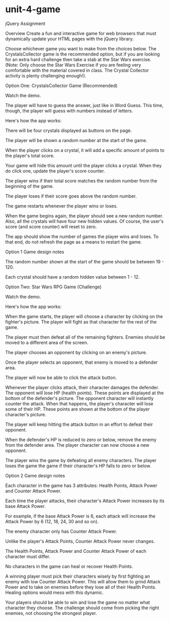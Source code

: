 # unit-4-game
jQuery Assignment

Overview
Create a fun and interactive game for web browsers that must dynamically update your HTML pages with the jQuery library.

Choose whichever game you want to make from the choices below. The CrystalsCollector game is the recommended option, but if you are looking for an extra hard challenge then take a stab at the Star Wars exercise. (Note: Only choose the Star Wars Exercise if you are feeling very comfortable with the material covered in class. The Crystal Collector activity is plenty challenging enough!).

Option One: CrystalsCollector Game (Recommended)

Watch the demo.

The player will have to guess the answer, just like in Word Guess. This time, though, the player will guess with numbers instead of letters.


Here's how the app works:

There will be four crystals displayed as buttons on the page.

The player will be shown a random number at the start of the game.

When the player clicks on a crystal, it will add a specific amount of points to the player's total score.

Your game will hide this amount until the player clicks a crystal.
When they do click one, update the player's score counter.

The player wins if their total score matches the random number from the beginning of the game.

The player loses if their score goes above the random number.

The game restarts whenever the player wins or loses.

When the game begins again, the player should see a new random number. Also, all the crystals will have four new hidden values. Of course, the user's score (and score counter) will reset to zero.


The app should show the number of games the player wins and loses. To that end, do not refresh the page as a means to restart the game.

Option 1 Game design notes

The random number shown at the start of the game should be between 19 - 120.

Each crystal should have a random hidden value between 1 - 12.



Option Two: Star Wars RPG Game (Challenge)

Watch the demo.

Here's how the app works:

When the game starts, the player will choose a character by clicking on the fighter's picture. The player will fight as that character for the rest of the game.


The player must then defeat all of the remaining fighters. Enemies should be moved to a different area of the screen.


The player chooses an opponent by clicking on an enemy's picture.


Once the player selects an opponent, that enemy is moved to a defender area.


The player will now be able to click the attack button.

Whenever the player clicks attack, their character damages the defender. The opponent will lose HP (health points). These points are displayed at the bottom of the defender's picture.
The opponent character will instantly counter the attack. When that happens, the player's character will lose some of their HP. These points are shown at the bottom of the player character's picture.

The player will keep hitting the attack button in an effort to defeat their opponent.

When the defender's HP is reduced to zero or below, remove the enemy from the defender area. The player character can now choose a new opponent.


The player wins the game by defeating all enemy characters. The player loses the game the game if their character's HP falls to zero or below.



Option 2 Game design notes


Each character in the game has 3 attributes: Health Points, Attack Power and Counter Attack Power.


Each time the player attacks, their character's Attack Power increases by its base Attack Power.

For example, if the base Attack Power is 6, each attack will increase the Attack Power by 6 (12, 18, 24, 30 and so on).



The enemy character only has Counter Attack Power.

Unlike the player's Attack Points, Counter Attack Power never changes.



The Health Points, Attack Power and Counter Attack Power of each character must differ.


No characters in the game can heal or recover Health Points.

A winning player must pick their characters wisely by first fighting an enemy with low Counter Attack Power. This will allow them to grind Attack Power and to take on enemies before they lose all of their Health Points. Healing options would mess with this dynamic.



Your players should be able to win and lose the game no matter what character they choose. The challenge should come from picking the right enemies, not choosing the strongest player.



